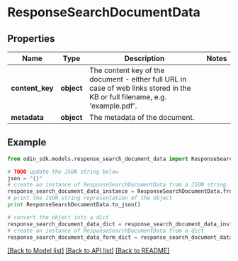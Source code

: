 # ResponseSearchDocumentData


## Properties

Name | Type | Description | Notes
------------ | ------------- | ------------- | -------------
**content_key** | **object** | The content key of the document - either full URL in case of web links stored in the KB or full filename, e.g. &#39;example.pdf&#39;. | 
**metadata** | **object** | The metadata of the document. | 

## Example

```python
from odin_sdk.models.response_search_document_data import ResponseSearchDocumentData

# TODO update the JSON string below
json = "{}"
# create an instance of ResponseSearchDocumentData from a JSON string
response_search_document_data_instance = ResponseSearchDocumentData.from_json(json)
# print the JSON string representation of the object
print ResponseSearchDocumentData.to_json()

# convert the object into a dict
response_search_document_data_dict = response_search_document_data_instance.to_dict()
# create an instance of ResponseSearchDocumentData from a dict
response_search_document_data_form_dict = response_search_document_data.from_dict(response_search_document_data_dict)
```
[[Back to Model list]](../README.md#documentation-for-models) [[Back to API list]](../README.md#documentation-for-api-endpoints) [[Back to README]](../README.md)


